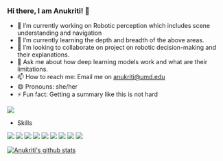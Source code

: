 ### Hi there, I am Anukriti! 👋

<!--
**AnukritiSinghh/AnukritiSinghh** is a ✨ _special_ ✨ repository because its `README.md` (this file) appears on your GitHub profile.

Here are some ideas to get you started: -->

- 🔭 I’m currently working on Robotic perception which includes scene understanding and navigation
- 🌱 I’m currently learning the depth and breadth of the above areas.
- 👯 I’m looking to collaborate on project on robotic decision-making and their explanations. 
- 💬 Ask me about how deep learning models work and what are their limitations.
- 📫 How to reach me: Email me on anukriti@umd.edu 
- 😄 Pronouns: she/her
- ⚡ Fun fact: Getting a summary like this is not hard

<a href="https://www.linkedin.com/in/anukriti-singh-07583b142/"><img src="https://img.shields.io/badge/LinkedIn-0077B5?style=for-the-badge&logo=linkedin&logoColor=white"></a>

- Skills

<img src="https://img.shields.io/badge/Python-3776AB?style=for-the-badge&logo=python&logoColor=white"> <img src="https://img.shields.io/badge/C-00599C?style=for-the-badge&logo=c&logoColor=white"> <img src="https://img.shields.io/badge/C%2B%2B-00599C?style=for-the-badge&logo=c%2B%2B&logoColor=white"> <img src="https://img.shields.io/badge/TensorFlow-FF6F00?style=for-the-badge&logo=TensorFlow&logoColor=white"> <img src="https://img.shields.io/badge/PyTorch-EE4C2C?style=for-the-badge&logo=PyTorch&logoColor=white"> <img src="https://img.shields.io/badge/Numpy-777BB4?style=for-the-badge&logo=numpy&logoColor=white"> <img src="https://img.shields.io/badge/scikit_learn-F7931E?style=for-the-badge&logo=scikit-learn&logoColor=white"> <img src="https://img.shields.io/badge/OpenCV-27338e?style=for-the-badge&logo=OpenCV&logoColor=white"> <img src="https://img.shields.io/badge/ROS-22314E?style=for-the-badge&logo=ROS&logoColor=white">

[![Anukriti's github stats](https://github-readme-stats.vercel.app/api?username=AnukritiSinghh&show_icons=true&theme=radical)](https://github.com/anuraghazra/github-readme-stats) 

